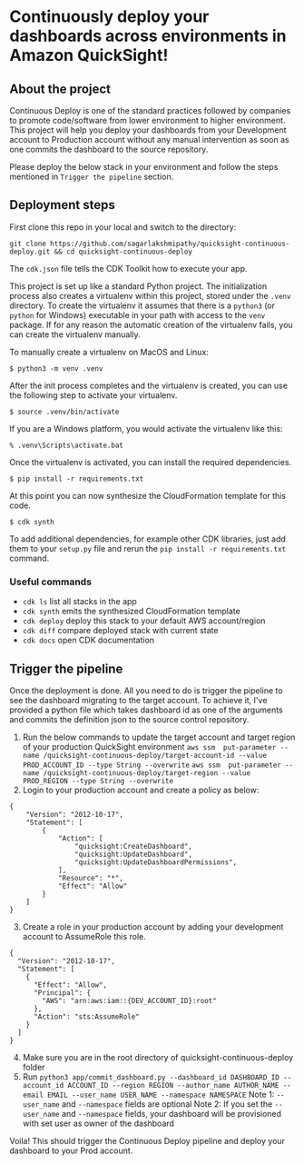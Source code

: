 
# Continuously deploy your dashboards across environments in Amazon QuickSight!

## About the project
Continuous Deploy is one of the standard practices followed by companies to promote code/software from lower environment to higher environment. This project will help you deploy your dashboards from your Development account to Production account without any manual intervention as soon as one commits the dashboard to the source repository.

Please deploy the below stack in your environment and follow the steps mentioned in `Trigger the pipeline` section.

## Deployment steps

First clone this repo in your local and switch to the directory:

```
git clone https://github.com/sagarlakshmipathy/quicksight-continuous-deploy.git && cd quicksight-continuous-deploy
```

The `cdk.json` file tells the CDK Toolkit how to execute your app.

This project is set up like a standard Python project.  The initialization
process also creates a virtualenv within this project, stored under the `.venv`
directory.  To create the virtualenv it assumes that there is a `python3`
(or `python` for Windows) executable in your path with access to the `venv`
package. If for any reason the automatic creation of the virtualenv fails,
you can create the virtualenv manually.

To manually create a virtualenv on MacOS and Linux:

```
$ python3 -m venv .venv
```

After the init process completes and the virtualenv is created, you can use the following
step to activate your virtualenv.

```
$ source .venv/bin/activate
```

If you are a Windows platform, you would activate the virtualenv like this:

```
% .venv\Scripts\activate.bat
```

Once the virtualenv is activated, you can install the required dependencies.

```
$ pip install -r requirements.txt
```

At this point you can now synthesize the CloudFormation template for this code.

```
$ cdk synth
```

To add additional dependencies, for example other CDK libraries, just add
them to your `setup.py` file and rerun the `pip install -r requirements.txt`
command.

### Useful commands

 * `cdk ls`          list all stacks in the app
 * `cdk synth`       emits the synthesized CloudFormation template
 * `cdk deploy`      deploy this stack to your default AWS account/region
 * `cdk diff`        compare deployed stack with current state
 * `cdk docs`        open CDK documentation

## Trigger the pipeline

Once the deployment is done. All you need to do is trigger the pipeline to see the dashboard migrating to the target account. To achieve it, I've provided a python file which takes dashboard id as one of the arguments and commits the definition json to the source control repository.

1. Run the below commands to update the target account and target region of your production QuickSight environment
`aws ssm  put-parameter --name /quicksight-continuous-deploy/target-account-id --value PROD_ACCOUNT_ID --type String --overwrite`
`aws ssm  put-parameter --name /quicksight-continuous-deploy/target-region --value PROD_REGION --type String --overwrite`
2. Login to your production account and create a policy as below:
```
{
    "Version": "2012-10-17",
    "Statement": [
        {
            "Action": [
                "quicksight:CreateDashboard",
                "quicksight:UpdateDashboard",
                "quicksight:UpdateDashboardPermissions",
            ],
            "Resource": "*",
            "Effect": "Allow"
        }
    ]
}
```
3. Create a role in your production account by adding your development account to AssumeRole this role.
```
{
  "Version": "2012-10-17",
  "Statement": [
    {
      "Effect": "Allow",
      "Principal": {
        "AWS": "arn:aws:iam::{DEV_ACCOUNT_ID}:root"
      },
      "Action": "sts:AssumeRole"
    }
  ]
}
```
4. Make sure you are in the root directory of quicksight-continuous-deploy folder
5. Run `python3 app/commit_dashboard.py --dashboard_id DASHBOARD_ID --account_id ACCOUNT_ID --region REGION --author_name AUTHOR_NAME --email EMAIL --user_name USER_NAME --namespace NAMESPACE`
Note 1: `--user_name` and `--namespace` fields are optional
Note 2: If you set the `--user_name` and `--namespace` fields, your dashboard will be provisioned with set user as owner of the dashboard

Voila! This should trigger the Continuous Deploy pipeline and deploy your dashboard to your Prod account.